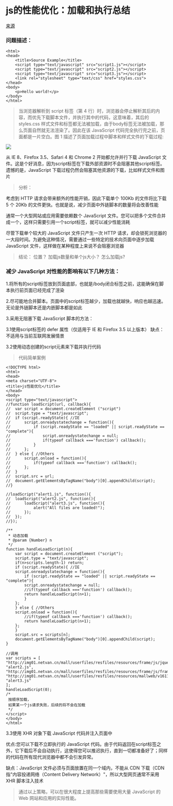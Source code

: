 # js的性能优化：加载和执行总结

[来源](https://www.ibm.com/developerworks/cn/web/1308_caiys_jsload/index.html)


### 问题描述：


	<html>
	<head>
	    <title>Source Example</title>
	    <script type="text/javascript" src="script1.js"></script>
	    <script type="text/javascript" src="script2.js"></script>
	    <script type="text/javascript" src="script3.js"></script>
	    <link rel="stylesheet" type="text/css" href="styles.css">
	</head>
	<body>
	    <p>Hello world!</p>
	</body>
	</html>


>当浏览器解析到 script 标签（第 4 行）时，浏览器会停止解析其后的内容，而优先下载脚本文件，并执行其中的代码，这意味着，其后的 styles.css 样式文件和<body>标签都无法被加载，由于body标签无法被加载，那么页面自然就无法渲染了。因此在该 JavaScript 代码完全执行完之前，页面都是一片空白。图 1 描述了页面加载过程中脚本和样式文件的下载过程:

![](./js-load.jpg)

从 IE 8、Firefox 3.5、Safari 4 和 Chrome 2 开始都允许并行下载 JavaScript 文件。这是个好消息，因为script标签在下载外部资源时不会阻塞其他script标签。遗憾的是，JavaScript 下载过程仍然会阻塞其他资源的下载，比如样式文件和图片

>分析：

考虑到 HTTP 请求会带来额外的性能开销，因此下载单个 100Kb 的文件将比下载 5 个 20Kb 的文件更快。也就是说，减少页面中外链脚本的数量将会改善性能

通常一个大型网站或应用需要依赖数个 JavaScript 文件。您可以把多个文件合并成一个，这样只需要引用一个script标签，就可以减少性能消耗

尽管下载单个较大的 JavaScript 文件只产生一次 HTTP 请求，却会锁死浏览器的一大段时间。为避免这种情况，需要通过一些特定的技术向页面中逐步加载 JavaScript 文件，这样做在某种程度上来说不会阻塞浏览器

>结论：  位置？ 加载js数量和单个js大小？ 怎么加载js?



### 减少 JavaScript 对性能的影响有以下几种方法：

1.将所有的script标签放到页面底部，也就是/body闭合标签之前，这能确保在脚本执行前页面已经完成了渲染

2.尽可能地合并脚本。页面中的script标签越少，加载也就越快，响应也越迅速。无论是外链脚本还是内嵌脚本都是如此

3.采用无阻塞下载 JavaScript 脚本的方法：

3.1使用script标签的 defer 属性（仅适用于 IE 和 Firefox 3.5 以上版本）
缺点：不适用与当前互联网发展情景

3.2使用动态创建的script元素来下载并执行代码

>代码简单案例

	<!DOCTYPE html>
	<html>
	<head>
	<meta charset="UTF-8">
	<title>js性能优化</title>
	</head>
	<body>
	<script type="text/javascript">
	//function loadScript(url, callback){
	//  var script = document.createElement ("script")
	//  script.type = "text/javascript";
	//  if (script.readyState){ //IE
	//      script.onreadystatechange = function(){
	//          if (script.readyState == "loaded" || script.readyState == "complete"){
	//              script.onreadystatechange = null;
	//              if(typeof callback ==='function') callback();
	//          }
	//      };
	//  } else { //Others
	//      script.onload = function(){
	//          if(typeof callback ==='function') callback();
	//      };
	//  }
	//  script.src = url;
	//  document.getElementsByTagName("body")[0].appendChild(script);
	//}

	//loadScript("alert1.js", function(){
	//  loadScript("alert2.js", function(){
	//      loadScript("alert3.js", function(){
	//          alert("All files are loaded!");
	//      });
	//  });
	//});
	
	/**
	 * 动态加载
	 * @param {Number} n
	 */
	function handleLoadScript(n){
	    var script = document.createElement ("script");
	    script.type = "text/javascript";	
	    if(n>scripts.length-1) return;
	    if (script.readyState){ //IE
		script.onreadystatechange = function(){
		    if (script.readyState == "loaded" || script.readyState == "complete"){
			script.onreadystatechange = null;
			//if(typeof callback ==='function') callback();
			return handleLoadScript(n+1);
		    }
		};
	    } else { //Others
		script.onload = function(){
		    //if(typeof callback ==='function') callback();
		    return handleLoadScript(n+1);
		};
	    }
	    script.src = scripts[n];
	    document.getElementsByTagName("body")[0].appendChild(script);
	}

	//调用
	var scripts = [
	"http://img01.netvan.cn/mall/userfiles/resfiles/resources/frame/js/jquery.min.1.8.3.js",
	"alert2.js",
	"http://img01.netvan.cn/mall/userfiles/resfiles/resources/frame/js/frame.js",
	"http://img01.netvan.cn/mall/userfiles/resfiles/resources/mallweb/v1611/js/mallweb.public.js",
	"alert3.js"
	];
	handleLoadScript(0);
	/*
	 按顺序加载，
	 如果某一个js请求失败，后续的将不会在加载
	 */
	</script>
	</body>
	</html>


3.3使用 XHR 对象下载 JavaScript 代码并注入页面中

优点:您可以下载不立即执行的 JavaScript 代码。由于代码返回在script标签之外，它下载后不会自动执行，这使得您可以推迟执行，直到一切都准备好了；同样的代码在所有现代浏览器中都不会引发异常。

缺点：JavaScript 文件必须与页面放置在同一个域内，不能从 CDN 下载（CDN 指"内容投递网络（Content Delivery Network）"，所以大型网页通常不采用 XHR 脚本注入技术
		
	

>通过以上策略，可以在很大程度上提高那些需要使用大量 JavaScript 的 Web 网站和应用的实际性能。
